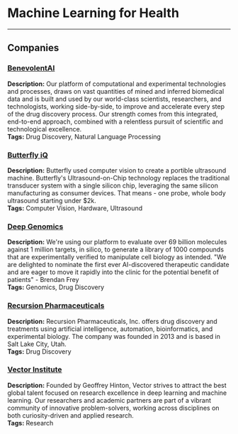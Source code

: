 # Machine Learning for Health

---

## Companies 

### [BenevolentAI](https://benevolent.ai/) ###
**Description:** Our platform of computational and experimental technologies and processes, draws on vast quantities of mined and inferred biomedical data and is built and used by our world-class scientists, researchers, and technologists, working side-by-side, to improve and accelerate every step of the drug discovery process. Our strength comes from this integrated, end-to-end approach, combined with a relentless pursuit of scientific and technological excellence.  
**Tags:** Drug Discovery, Natural Language Processing 

### [Butterfly iQ](https://benevolent.ai/) ###
**Description:** Butterfly used computer vision to create a portible ultrasound machine. Butterfly's Ultrasound-on-Chip technology replaces the traditional transducer system with a single silicon chip, leveraging the same silicon manufacturing as consumer devices. That means - one probe, whole body ultrasound starting under $2k.  
**Tags:** Computer Vision, Hardware, Ultrasound



### [Deep Genomics](https://www.deepgenomics.com/) ###
**Description:** We're using our platform to evaluate over 69 billion molecules against 1 million targets, in silico, to generate a library of 1000 compounds that are experimentally verified to manipulate cell biology as intended. "We are delighted to nominate the first ever AI-discovered therapeutic candidate and are eager to move it rapidly into the clinic for the potential benefit of patients" - Brendan Frey   
**Tags:** Genomics, Drug Discovery

### [Recursion Pharmaceuticals](https://www.recursionpharma.com/) ###
**Description:** Recursion Pharmaceuticals, Inc. offers drug discovery and treatments using artificial intelligence, automation, bioinformatics, and experimental biology. The company was founded in 2013 and is based in Salt Lake City, Utah.   
**Tags:** Drug Discovery

### [Vector Institute](https://vectorinstitute.ai/) ###
**Description:** Founded by Geoffrey Hinton, Vector strives to attract the best global talent focused on research excellence in deep learning and machine learning. Our researchers and academic partners are part of a vibrant community of innovative problem-solvers, working across disciplines on both curiosity-driven and applied research.   
**Tags:** Research

